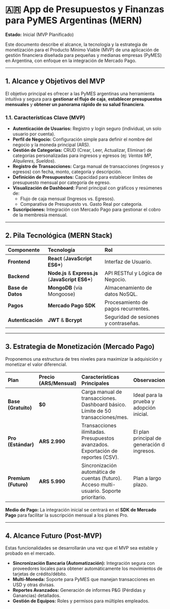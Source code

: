 # 🇦🇷 App de Presupuestos y Finanzas para PyMES Argentinas (MERN)

**Estado:** Inicial (MVP Planificado)

Este documento describe el alcance, la tecnología y la estrategia de monetización para el Producto Mínimo Viable (MVP) de una aplicación de gestión financiera diseñada para pequeñas y medianas empresas (PyMES) en Argentina, con enfoque en la integración de Mercado Pago.

---

## 1. Alcance y Objetivos del MVP

El objetivo principal es ofrecer a las PyMES argentinas una herramienta intuitiva y segura para **gestionar el flujo de caja**, **establecer presupuestos mensuales** y **obtener un panorama rápido de su salud financiera**.

### 1.1. Características Clave (MVP)

- **Autenticación de Usuarios:** Registro y login seguro (individual, un solo usuario por cuenta).
- **Perfil de Negocio:** Configuración simple para definir el nombre del negocio y la moneda principal (ARS).
- **Gestión de Categorías:** CRUD (Crear, Leer, Actualizar, Eliminar) de categorías personalizadas para ingresos y egresos (ej: _Ventas MP_, _Alquileres_, _Sueldos_).
- **Registro de Transacciones:** Carga manual de transacciones (ingresos y egresos) con fecha, monto, categoría y descripción.
- **Definición de Presupuestos:** Capacidad para establecer límites de presupuesto mensual por categoría de egreso.
- **Visualización de Dashboard:** Panel principal con gráficos y resúmenes de:
  - Flujo de caja mensual (Ingresos vs. Egresos).
  - Comparativa de Presupuesto vs. Gasto Real por categoría.
- **Suscripciones:** Integración con Mercado Pago para gestionar el cobro de la membresía mensual.

---

## 2. Pila Tecnológica (MERN Stack)

| Componente        | Tecnología                                         | Rol                                  |
| :---------------- | :------------------------------------------------- | :----------------------------------- |
| **Frontend**      | **React** (**JavaScript ES6+**)                    | Interfaz de Usuario.                 |
| **Backend**       | **Node.js** & **Express.js** (**JavaScript ES6+**) | API RESTful y Lógica de Negocio.     |
| **Base de Datos** | **MongoDB** (vía Mongoose)                         | Almacenamiento de datos NoSQL.       |
| **Pagos**         | **Mercado Pago SDK**                               | Procesamiento de pagos recurrentes.  |
| **Autenticación** | **JWT** & **Bcrypt**                               | Seguridad de sesiones y contraseñas. |

---

## 3. Estrategia de Monetización (Mercado Pago)

Proponemos una estructura de tres niveles para maximizar la adquisición y monetizar el valor diferencial.

| Plan                 | Precio (ARS/Mensual) | Características Principales                                                               | Observaciones                                |
| :------------------- | :------------------- | :---------------------------------------------------------------------------------------- | :------------------------------------------- |
| **Base (Gratuito)**  | **\$0**              | Carga manual de transacciones. Dashboard básico. Límite de 50 transacciones/mes.          | Ideal para la prueba y adopción inicial.     |
| **Pro (Estándar)**   | **ARS 2.990**        | Transacciones ilimitadas. Presupuestos avanzados. Exportación de reportes (CSV).          | El plan principal de generación de ingresos. |
| **Premium (Futuro)** | **ARS 5.990**        | Sincronización automática de cuentas (futuro). Acceso multi-usuario. Soporte prioritario. | Plan a largo plazo.                          |

**Medio de Pago:** La integración inicial se centrará en el **SDK de Mercado Pago** para facilitar la suscripción mensual a los planes Pro.

---

## 4. Alcance Futuro (Post-MVP)

Estas funcionalidades se desarrollarán una vez que el MVP sea estable y probado en el mercado.

- **Sincronización Bancaria (Automatización):** Integración segura con proveedores locales para obtener automáticamente los movimientos de tarjetas de crédito/débito.
- **Multi-Moneda:** Soporte para PyMES que manejan transacciones en USD y otras divisas.
- **Reportes Avanzados:** Generación de informes P&G (Pérdidas y Ganancias) detallados.
- **Gestión de Equipos:** Roles y permisos para múltiples empleados.
